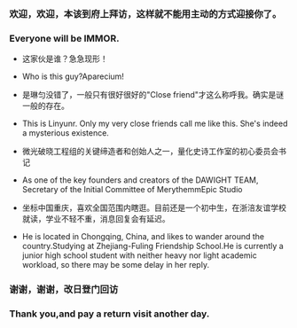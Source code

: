 ### 欢迎，欢迎，本该到府上拜访，这样就不能用主动的方式迎接你了。
### Everyone will be IMMOR.

- 这家伙是谁？急急现形！
- Who is this guy?Aparecium!

- 是琳匀没错了，一般只有很好很好的"Close friend"才这么称呼我。确实是谜一般的存在。
- This is Linyunr. Only my very close friends call me like this. She's indeed a mysterious existence.
- 微光破晓工程组的关键缔造者和创始人之一，量化史诗工作室的初心委员会书记
- As one of the key founders and creators of the DAWIGHT TEAM, Secretary of the Initial Committee of MerythemmEpic Studio
- 坐标中国重庆，喜欢全国范围内瞎逛。目前还是一个初中生，在浙涪友谊学校就读，学业不轻不重，消息回复会有延迟。
- He is located in Chongqing, China, and likes to wander around the country.Studying at Zhejiang-Fuling Friendship School.He is currently a junior high school student with neither heavy nor light academic workload, so there may be some delay in her reply.

### 谢谢，谢谢，改日登门回访
### Thank you,and pay a return visit another day.
